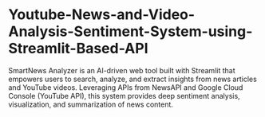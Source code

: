 # Youtube-News-and-Video-Analysis-Sentiment-System-using-Streamlit-Based-API
SmartNews Analyzer is an AI-driven web tool built with Streamlit that empowers users to search, analyze, and extract insights from news articles and YouTube videos. Leveraging APIs from NewsAPI and Google Cloud Console (YouTube API), this system provides deep sentiment analysis, visualization, and summarization of news content.
